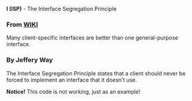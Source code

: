 **I (ISP)**  - The Interface Segregation Principle

### From [WIKI](https://en.wikipedia.org/wiki/SOLID)
Many client-specific interfaces are better than one general-purpose interface.

### By Jeffery Way
The Interface Segregation Principle states that a client should never be forced to implement an interface that it doesn’t use.

**Notice!**
This code is not working, just as an example!
